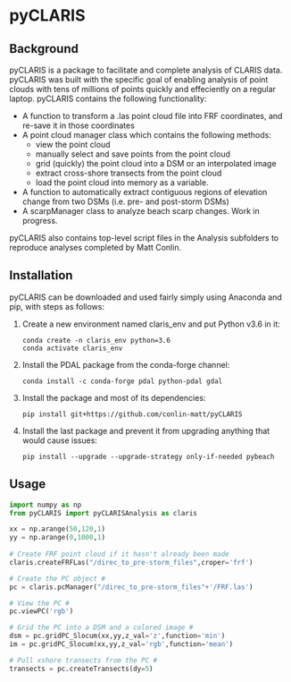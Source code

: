 # pyCLARIS

## Background ##

pyCLARIS is a package to facilitate and complete analysis of CLARIS data. pyCLARIS was built with the specific goal of enabling analysis of point clouds with tens of millions of points quickly and effeciently on a regular laptop. pyCLARIS contains the following functionality:
- A function to transform a .las point cloud file into FRF coordinates, and re-save it in those coordinates
- A point cloud manager class which contains the following methods:
    - view the point cloud
    - manually select and save points from the point cloud
    - grid (quickly) the point cloud into a DSM or an interpolated image
    - extract cross-shore transects from the point cloud
    - load the point cloud into memory as a variable. 
- A function to automatically extract contiguous regions of elevation change from two DSMs (i.e. pre- and post-storm DSMs)
- A scarpManager class to analyze beach scarp changes. Work in progress.

pyCLARIS also contains top-level script files in the Analysis subfolders to reproduce analyses completed by Matt Conlin.

## Installation ##
pyCLARIS can be downloaded and used fairly simply using Anaconda and pip, with steps as follows:

1. Create a new environment named claris_env and put Python v3.6 in it:

    `conda create -n claris_env python=3.6`  
    `conda activate claris_env`
    
2. Install the PDAL package from the conda-forge channel:

    `conda install -c conda-forge pdal python-pdal gdal`
    
3. Install the package and most of its dependencies:

    `pip install git+https://github.com/conlin-matt/pyCLARIS`
    
4. Install the last package and prevent it from upgrading anything that would cause issues:

    `pip install --upgrade --upgrade-strategy only-if-needed pybeach`
    

## Usage ##
```python
import numpy as np
from pyCLARIS import pyCLARISAnalysis as claris

xx = np.arange(50,120,1)
yy = np.arange(0,1000,1)
        
# Create FRF point cloud if it hasn't already been made
claris.createFRFLas("/direc_to_pre-storm_files",croper='frf')   

# Create the PC object #
pc = claris.pcManager("/direc_to_pre-storm_files"+'/FRF.las') 

# View the PC #
pc.viewPC('rgb')

# Grid the PC into a DSM and a colored image #
dsm = pc.gridPC_Slocum(xx,yy,z_val='z',function='min')
im = pc.gridPC_Slocum(xx,yy,z_val='rgb',function='mean')

# Pull xshore transects from the PC #
transects = pc.createTransects(dy=5)   
```



